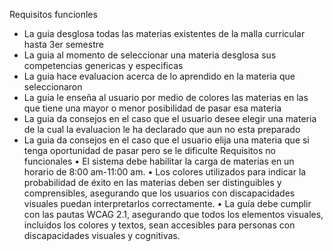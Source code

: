 Requisitos funcionles
- La guia desglosa todas las materias existentes de la malla curricular hasta 3er semestre
- La guia al momento de seleccionar una materia desglosa sus competencias genericas y especificas
- La guia hace evaluacion acerca de lo aprendido en la materia que seleccionaron
- La guia le enseña al usuario por medio de colores las materias en las que tiene una mayor o menor posibilidad de pasar esa materia
- La guia da consejos en el caso que el usuario desee elegir una materia de la cual la evaluacion le ha declarado que aun no esta preparado
- La guia da consejos en el caso que el usuario elija una materia que si tenga oportunidad de pasar pero se le dificulte
Requisitos no funcionales
•	El sistema debe habilitar la carga de materias en un horario de 8:00 am-11:00 am.
•	Los colores utilizados para indicar la probabilidad de éxito en las materias deben ser distinguibles y comprensibles, asegurando que los usuarios con discapacidades visuales puedan interpretarlos correctamente.
•	La guía debe cumplir con las pautas WCAG 2.1, asegurando que todos los elementos visuales, incluidos los colores y textos, sean accesibles para personas con discapacidades visuales y cognitivas.







